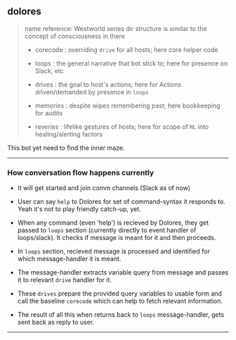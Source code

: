 
## dolores

> name reference: Westworld series
> dir structure is similar to the concept of consciousness in there
>
> * corecode : overriding `drive` for all hosts; here core helper code
>
> * loops : the general narrative that bot stick to; here for presence on Slack, etc
>
> * drives : the goal to host's actions; here for Actions driven/demanded by presence in `loops`
>
> * memories : despite wipes remembering past; here bookkeeping for audits
>
> * reveries : lifelike gestures of hosts; here for scope of `ML` into healing/alerting factors

This bot yet need to find the inner maze.

---

### How conversation flow happens currently

* It will get started and join comm channels (Slack as of now)

* User can say `help` to Dolores for set of command-syntax it responds to. Yeah it's not to play friendly catch-up, yet.

* When any command (even 'help') is recieved by Dolores, they get passed to `loops` section (currently directly to event handler of loops/slack). It checks if message is meant for it and then proceeds.

* In `loops` section, recieved message is processed and identified for which message-handler it is meant.

* The message-handler extracts variable query from message and passes it to relevant `drive` handler for it.

* These `drives` prepare the provided query variables to usable form and call the baseline `corecode` which can help to fetch relevant information.

* The result of all this when returns back to `loops` message-handler, gets sent back as reply to user.

---

